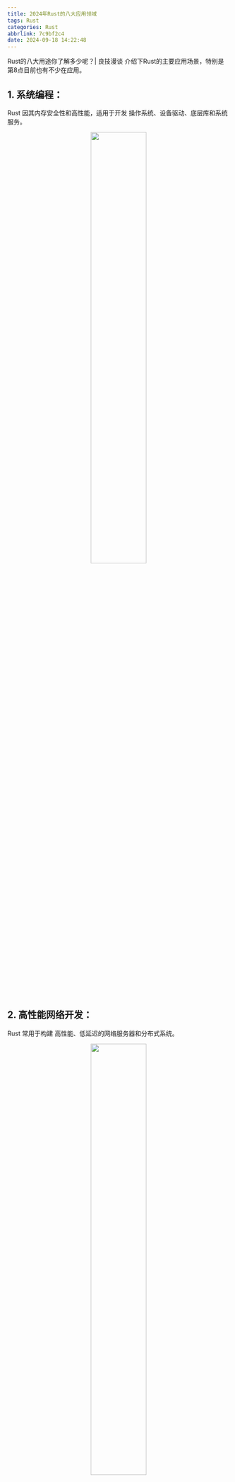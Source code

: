 ```yaml
---
title: 2024年Rust的八大应用领域
tags: Rust
categories: Rust
abbrlink: 7c9bf2c4
date: 2024-09-18 14:22:48
---
```


Rust的八大用途你了解多少呢？| 良技漫谈
介绍下Rust的主要应用场景，特别是第8点目前也有不少在应用。



## 1. 系统编程：
Rust 因其内存安全性和高性能，适用于开发 操作系统、设备驱动、底层库和系统服务。
<div align=center width=100%>
  <img width=50% src="https://raw.githubusercontent.com/zhulg/allpic/master/63.png">
</div>


## 2. 高性能网络开发：
Rust 常用于构建 高性能、低延迟的网络服务器和分布式系统。
<div align=center width=100%>
  <img width=50% src="https://raw.githubusercontent.com/zhulg/allpic/master/64.png">
</div>

## 3. 嵌入式与物联网 (IoT)：
Rust 的资源效率和跨平台特性，使其非常适合用于开发嵌入式设备固件和物联网应用。

<div align=center width=100%>
  <img width=50% src="https://raw.githubusercontent.com/zhulg/allpic/master/65.png">
</div>

## 4. WebAssembly和前端开发：
- 支持将代码编译成 WebAssembly (Wasm)，在浏览器中以接近原生速度运行，适合开发高性能前端Web 应用和浏览器扩展。

<div align=center width=100%>
  <img width=50% src="https://raw.githubusercontent.com/zhulg/allpic/master/66.png">
</div>

## 5. 命令行工具开发 (CLI)：
Rust 的高效性能和良好的跨平台支持，使其成为开发命令行工具 (CLI) 的理想语言，最近也有很多基于rust重新的好佣的命令行工具。
<div align=center width=100%>
  <img width=50% src="https://raw.githubusercontent.com/zhulg/allpic/master/67.png">
</div>

## 6. 区块链与加密货币：
Rust 因其内存安全性和高并发处理能力，被广泛应用于区块链技术开发，包括智能合约、加密钱包、去中心化交易平台。
<div align=center width=100%>
  <img width=50% src="https://raw.githubusercontent.com/zhulg/allpic/master/68.png">
</div>

## 7. 游戏开发：
Rust 的 并发处理和图形处理能力，使其在高性能跨平台游戏开发中表现出色。
<div align=center width=100%>
  <img width=50% src="https://raw.githubusercontent.com/zhulg/allpic/master/69.png">
</div>

## 8. 其他领域：
Rust 在桌面应用、跨平台移动端底层组件开发、人工智能 (AI)、数据科学和音视频处理等领域逐渐得到应用，以完全和高效性能被广泛多领域选用。
<div align=center width=100%>
  <img width=50% src="https://raw.githubusercontent.com/zhulg/allpic/master/70.png">
</div>